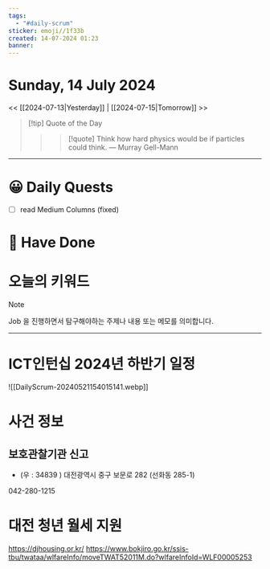 ```yaml
---
tags:
  - "#daily-scrum"
sticker: emoji//1f33b
created: 14-07-2024 01:23
banner:
---
```

# Sunday, 14 July 2024
<< [[2024-07-13|Yesterday]] | [[2024-07-15|Tomorrow]] >>

> [!tip] Quote of the Day  
> > > [!quote] Think how hard physics would be if particles could think.
> — Murray Gell-Mann

---

#  😀 Daily Quests
- [ ] read Medium Columns (fixed)

# 🙂 Have Done



# 오늘의 키워드

> [!NOTE]
> Job 을 진행하면서 탐구해야하는 주제나 내용 또는 메모를 의미합니다.


---
# ICT인턴십 2024년 하반기 일정
![[DailyScrum-20240521154015141.webp]]

# 사건 정보

## 보호관찰기관 신고
- (우 : 34839 ) 대전광역시 중구 보문로 282 (선화동 285-1)

042-280-1215
# 대전 청년 월세 지원
https://djhousing.or.kr/
https://www.bokjiro.go.kr/ssis-tbu/twataa/wlfareInfo/moveTWAT52011M.do?wlfareInfoId=WLF00005253